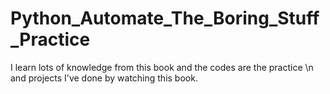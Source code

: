 # Python_Automate_The_Boring_Stuff_Practice
I learn lots of knowledge from this book and the codes are the practice  \n
and projects I've done by watching this book. 
